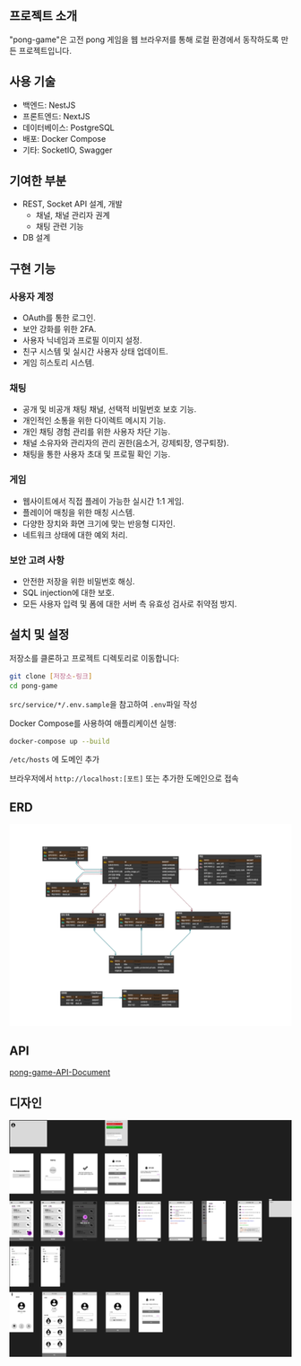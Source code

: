 ## 프로젝트 소개

"pong-game"은 고전 pong 게임을 웹 브라우저를 통해 로컬 환경에서 동작하도록 만든 프로젝트입니다.

## 사용 기술

- 백엔드: NestJS
- 프론트엔드: NextJS
- 데이터베이스: PostgreSQL
- 배포: Docker Compose
- 기타: SocketIO, Swagger

## 기여한 부분

- REST, Socket API 설계, 개발
  - 채널, 채널 관리자 권계
  - 채팅 관련 기능
- DB 설계

## 구현 기능

### 사용자 계정

- OAuth를 통한 로그인.
- 보안 강화를 위한 2FA.
- 사용자 닉네임과 프로필 이미지 설정.
- 친구 시스템 및 실시간 사용자 상태 업데이트.
- 게임 히스토리 시스템.

### 채팅

- 공개 및 비공개 채팅 채널, 선택적 비밀번호 보호 기능.
- 개인적인 소통을 위한 다이렉트 메시지 기능.
- 개인 채팅 경험 관리를 위한 사용자 차단 기능.
- 채널 소유자와 관리자의 관리 권한(음소거, 강제퇴장, 영구퇴장).
- 채팅을 통한 사용자 초대 및 프로필 확인 기능.

### 게임

- 웹사이트에서 직접 플레이 가능한 실시간 1:1 게임.
- 플레이어 매칭을 위한 매칭 시스템.
- 다양한 장치와 화면 크기에 맞는 반응형 디자인.
- 네트워크 상태에 대한 예외 처리.

### 보안 고려 사항

- 안전한 저장을 위한 비밀번호 해싱.
- SQL injection에 대한 보호.
- 모든 사용자 입력 및 폼에 대한 서버 측 유효성 검사로 취약점 방지.

## 설치 및 설정

저장소를 클론하고 프로젝트 디렉토리로 이동합니다:

```sh
git clone [저장소-링크]
cd pong-game
```

`src/service/*/.env.sample`을 참고하여 `.env`파일 작성

Docker Compose를 사용하여 애플리케이션 실행:

```sh
docker-compose up --build
```

`/etc/hosts` 에 도메인 추가

브라우저에서 `http://localhost:[포트]` 또는 추가한 도메인으로 접속

## ERD

![pong-game-erd](./doc/image/poing-game-erd.png)

## API

[pong-game-API-Document](./doc/pong-game_API_document.pdf)

## 디자인

![pong-game-design](./doc/image/pong-game-design.png)
